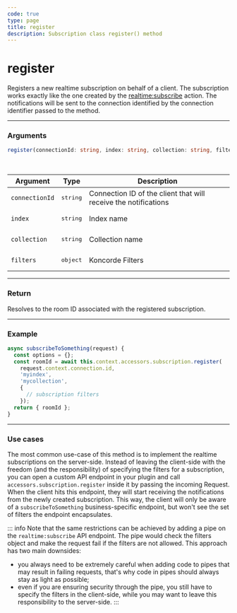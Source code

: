 ```yaml
---
code: true
type: page
title: register
description: Subscription class register() method
---
```


# register

<SinceBadge version="2.7.2" />

Registers a new realtime subscription on behalf of a client. The subscription works exactly like the one created by the [realtime:subscribe](/core/2/api/controllers/realtime/subscribe/) action. The notifications will be sent to the connection identified by the connection identifier passed to the method.

---

### Arguments

```ts
register(connectionId: string, index: string, collection: string, filters: JSONObject): Promise<{ roomId: string }>
```

<br/>

| Argument | Type | Description |
|----------|------|-------------|
| `connectionId` | <pre>string</pre> | Connection ID of the client that will receive the notifications |
| `index` | <pre>string</pre> | Index name |
| `collection` | <pre>string</pre> | Collection name |
| `filters` | <pre>object</pre> | Koncorde Filters |

---

### Return

Resolves to the room ID associated with the registered subscription.

---

### Example

```js
async subscribeToSomething(request) {
  const options = {};
  const roomId = await this.context.accessors.subscription.register(
    request.context.connection.id, 
    'myindex', 
    'mycollection', 
    {
      // subscription filters
    });
  return { roomId };
}
```

---

### Use cases

The most common use-case of this method is to implement the realtime subscriptions on the server-side. Instead of leaving the client-side with the freedom (and the responsibility) of specifying the filters for a subscription, you can open a custom API endpoint in your plugin and call `accessors.subscription.register` inside it by passing the incoming Request. When the client hits this endpoint, they will start receiving the notifications from the newly created subscription. This way, the client will only be aware of a `subscribeToSomething` business-specific endpoint, but won't see the set of filters the endpoint encapsulates. 

::: info
Note that the same restrictions can be achieved by adding a pipe on the `realtime:subscribe` API endpoint. The pipe would check the filters object and make the request fail if the filters are not allowed. This approach has two main downsides:
* you always need to be extremely careful when adding code to pipes that may result in failing requests, that's why code in pipes should always stay as light as possible;
* even if you are ensuring security through the pipe, you still have to specify the filters in the client-side, while you may want to leave this responsibility to the server-side.
:::
